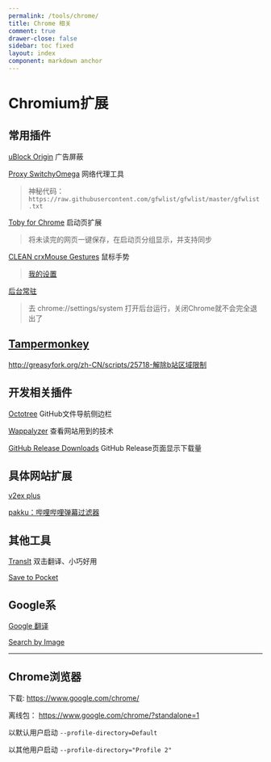 ```yaml
---
permalink: /tools/chrome/
title: Chrome 相关
comment: true
drawer-close: false
sidebar: toc fixed
layout: index
component: markdown anchor
---
```


# Chromium扩展

## 常用插件

[uBlock Origin](https://chrome.google.com/webstore/detail/ublock-origin/cjpalhdlnbpafiamejdnhcphjbkeiagm) 广告屏蔽

[Proxy SwitchyOmega](https://chrome.google.com/webstore/detail/proxy-switchyomega/padekgcemlokbadohgkifijomclgjgif) 网络代理工具

> 神秘代码：`https://raw.githubusercontent.com/gfwlist/gfwlist/master/gfwlist.txt`

[Toby for Chrome](https://chrome.google.com/webstore/detail/toby-for-chrome/hddnkoipeenegfoeaoibdmnaalmgkpip) 启动页扩展

> 将未读完的网页一键保存，在启动页分组显示，并支持同步

[CLEAN crxMouse Gestures](https://chrome.google.com/webstore/detail/clean-crxmouse-gestures/mjidkpedjlfnanainpdfnedkdlacidla) 鼠标手势

> [我的设置](/uploads/chrome.crxMouse.Gestures.json)

[后台常驻](https://chrome.google.com/webstore/detail/%E5%90%8E%E5%8F%B0%E5%B8%B8%E9%A9%BB/mhbibamplfmiaglgnombmmlmcpbocfag)

> 去 chrome://settings/system 打开后台运行，关闭Chrome就不会完全退出了

## [Tampermonkey](https://chrome.google.com/webstore/detail/tampermonkey/dhdgffkkebhmkfjojejmpbldmpobfkfo)

<http://greasyfork.org/zh-CN/scripts/25718-解除b站区域限制>

## 开发相关插件

[Octotree](https://chrome.google.com/webstore/detail/octotree/bkhaagjahfmjljalopjnoealnfndnagc) GitHub文件导航侧边栏

[Wappalyzer](https://chrome.google.com/webstore/detail/wappalyzer/gppongmhjkpfnbhagpmjfkannfbllamg) 查看网站用到的技术

[GitHub Release Downloads](https://chrome.google.com/webstore/detail/github-release-downloads/ncgomhdgmkicjeclohgokhciihpfdlhi) GitHub Release页面显示下载量

## 具体网站扩展

[v2ex plus](https://chrome.google.com/webstore/detail/v2ex-plus/daeclijmnojoemooblcbfeeceopnkolo)

[pakku：哔哩哔哩弹幕过滤器](https://chrome.google.com/webstore/detail/pakku：哔哩哔哩弹幕过滤器/jklfcpboamajpiikgkbjcnnnnooefbhh)

## 其他工具

[TransIt](https://chrome.google.com/webstore/detail/transit/pfjipfdmbpbkcadkdpmacdcefoohagdc) 双击翻译、小巧好用

[Save to Pocket](https://chrome.google.com/webstore/detail/save-to-pocket/niloccemoadcdkdjlinkgdfekeahmflj)

## Google系

[Google 翻译](https://chrome.google.com/webstore/detail/google-translate/aapbdbdomjkkjkaonfhkkikfgjllcleb)

[Search by Image](https://chrome.google.com/webstore/detail/search-by-image-by-google/dajedkncpodkggklbegccjpmnglmnflm)

---

## Chrome浏览器

下载: <https://www.google.com/chrome/>

离线包： <https://www.google.com/chrome/?standalone=1>

以默认用户启动 `--profile-directory=Default`

以其他用户启动 `--profile-directory="Profile 2"`
